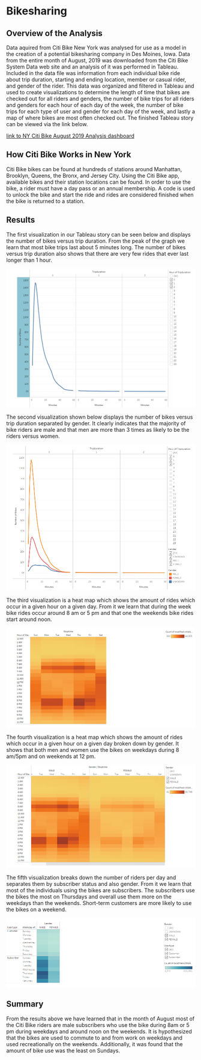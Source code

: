 # Bikesharing
## Overview of the Analysis
Data aquired from Citi Bike New York was analysed for use as a model in the creation of a potential bikesharing company in Des Moines, Iowa.  Data from the entire month of August, 2019 was downloaded from the Citi Bike System Data web site and an analysis of it was performed in Tableau.  Included in the data file was information from each individual bike ride about trip duration, starting and ending location, member or casual rider, and gender of the rider.  This data was organized and filtered in Tableau and used to create visualizations to determine the length of time that bikes are checked out for all riders and genders, the number of bike trips for all riders and genders for each hour of each day of the week, the number of bike trips for each type of user and gender for each day of the week, and lastly a map of where bikes are most often checked out.  The finished Tableau story can be viewed via the link below.  

[link to NY Citi Bike August 2019 Analysis dashboard](https://public.tableau.com/app/profile/eric.himburg/viz/NYCitiBikeAnalysis_16490108119270/NYCitiBikeAnalysis)

## How Citi Bike Works in New York
Citi Bike bikes can be found at hundreds of stations around Manhattan, Brooklyn, Queens, the Bronx, and Jersey City. Using the Citi Bike app, available bikes and their station locations can be found.  In order to use the bike, a rider must have a day pass or an annual membership. A code is used to unlock the bike and start the ride and rides are considered finished when the bike is returned to a station.


## Results
The first visualization in our Tableau story can be seen below and displays the number of bikes versus trip duration.  From the peak of the graph we learn that most bike trips last about 5 minutes long.  The number of bikes versus trip duration also shows that there are very few rides that ever last longer than 1 hour.  

![visualization of number of bikes versus trip duration](screenshots/citibike1.png)

The second visualization shown below displays the number of bikes versus trip duration separated by gender.  It clearly indicates that the majority of bike riders are male and that men are more than 3 times as likely to be the riders versus women.  

![visualization of bike trips versus duration broken down by gender](screenshots/citibike2.png)

The third visualization is a heat map which shows the amount of rides which occur in a given hour on a given day.  From it we learn that during the week bike rides occur around 8 am or 5 pm and that one the weekends bike rides start around noon.

![density of rides broken down by hour and day of the week](screenshots/citibike3.png)

The fourth visualization is a heat map which shows the amount of rides which occur in a given hour on a given day broken down by gender.  It shows that both men and women use the bikes on weekdays during 8 am/5pm and on weekends at 12 pm.  

![density of rides broken down by hour and day of the week and sorted by gender](screenshots/citibike4.png)

The fifth visualization breaks down the number of riders per day and separates them by subscriber status and also gender.  From it we learn that most of the individuals using the bikes are subscribers.  The subscribers use the bikes the most on Thursdays and overall use them more on the weekdays than the weekends.  Short-term customers are more likely to use the bikes on a weekend.    

![density of rides broken down by day, subscriber status and gender](screenshots/citibike5.png)

## Summary
From the results above we have learned that in the month of August most of the Citi Bike riders are male subscribers who use the bike during 8am or 5 pm during weekdays and around noon on the weekends.  It is hypothesized that the bikes are used to commute to and from work on weekdays and used recreationally on the weekends.  Additionally, it was found that the amount of bike use was the least on Sundays.

